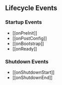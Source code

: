 ## Lifecycle Events
### Startup Events

- [[onPreInit]]
- [[onPostConfig]]
- [[onBootstrap]]
- [[onReady]]

### Shutdown Events

- [[onShutdownStart]]
- [[onShutdownEnd]]